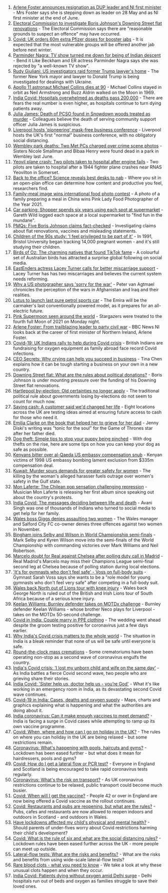 1. [Arlene Foster announces resignation as DUP leader and NI first minister](https://www.bbc.co.uk/news/uk-northern-ireland-56910045) - Mrs Foster says she is stepping down as leader on 28 May and as NI first minister at the end of June.
2. [Electoral Commission to investigate Boris Johnson's Downing Street flat renovations](https://www.bbc.co.uk/news/uk-politics-56915307) - The Electoral Commission says there are "reasonable grounds to suspect an offence" may have occurred.
3. [Covid: UK orders 60m extra Pfizer doses for booster jabs](https://www.bbc.co.uk/news/uk-56921018) - It is expected that the most vulnerable groups will be offered another jab before next winter.
4. [Parminder Nagra: TV show turned me down for being of Indian descent](https://www.bbc.co.uk/news/entertainment-arts-56915260) - Bend it Like Beckham and ER actress Parminder Nagra says she was rejected by "a well-known TV show".
5. [Rudy Giuliani: US investigators raid former Trump lawyer's home](https://www.bbc.co.uk/news/world-us-canada-56921179) - The former New York mayor and lawyer to Donald Trump is being investigated for dealings with Ukraine.
6. [Apollo 11 astronaut Michael Collins dies at 90](https://www.bbc.co.uk/news/world-us-canada-56921562) - Michael Collins stayed in orbit as Neil Armstrong and Buzz Aldrin walked on the Moon in 1969.
7. [India Covid: Hospitals overwhelmed as deaths pass 200,000](https://www.bbc.co.uk/news/world-asia-56919924) - There are fears the real number is even higher, as hospitals continue to turn dying patients away.
8. [Julia James: Death of PCSO found in Snowdown woods treated as murder](https://www.bbc.co.uk/news/uk-england-kent-56916344) - Colleagues believe the death of serving community support officer Julia James is suspicious.
9. [Liverpool hosts 'pioneering' mask-free business conference](https://www.bbc.co.uk/news/business-56915697) - Liverpool hosts the UK's first "normal" business conference, with no obligatory social distancing.
10. [Wembley park deaths: Two Met PCs charged over crime scene photos](https://www.bbc.co.uk/news/uk-england-london-56916822) - Sisters Nicole Smallman and Bibaa Henry were found dead in a park in Wembley last June.
11. [Yeovil plane crash: Two pilots taken to hospital after engine fails](https://www.bbc.co.uk/news/uk-england-somerset-56920390) - Two pilots are taken to hospital after a 1944 fighter plane crashes near RNAS Yeovilton in Somerset.
12. [Back to the office? Science reveals best desks to nab](https://www.bbc.co.uk/news/health-56886313) - Where you sit in an open-plan office can determine how content and productive you feel, researchers find.
13. [Family-meal image wins international food photo contest](https://www.bbc.co.uk/news/in-pictures-56820167) - A photo of a family preparing a meal in China wins Pink Lady Food Photographer of the Year 2021.
14. [Car parking: Shopper spends six years using each spot at supermarket](https://www.bbc.co.uk/news/uk-england-london-56916050) - Gareth Wild logged each space at a local supermarket to "find fun in the mundane".
15. [PMQs: Five Boris Johnson claims fact-checked](https://www.bbc.co.uk/news/56915918) - Investigating claims about flat renovations, vaccines and misleading statements.
16. [Children of the 90s study: 'I feel privileged to be part of it'](https://www.bbc.co.uk/news/uk-56901164) - In 1991, Bristol University began tracking 14,000 pregnant women - and it's still studying their children.
17. [Birds of Oz: The charming natives that found TikTok fame](https://www.bbc.co.uk/news/world-australia-56883027) - A colourful set of Australian birds has attracted a surprise global following on social media.
18. [EastEnders actress Lacey Turner calls for better miscarriage support](https://www.bbc.co.uk/news/uk-56904891) - Lacey Turner has has two miscarriages and believes the current system needs reforming.
19. [Why a US photographer says 'sorry for the war'](https://www.bbc.co.uk/news/world-us-canada-56859337) - Peter van Agtmael chronicles the perception of the wars in Afghanistan and Iraq and their realities.
20. [Lotus to launch last pure petrol sports car](https://www.bbc.co.uk/news/business-56906504) - The Emira will be the carmaker's last conventionally powered model, as it prepares for an all-electric future.
21. [Pink Supermoon seen around the world](https://www.bbc.co.uk/news/in-pictures-56900164) - Stargazers were treated to the fourth full Moon of 2021 on Monday night.
22. [Arlene Foster: From trailblazing leader to party civil war](https://www.bbc.co.uk/news/uk-northern-ireland-38320780) - BBC News NI looks back at the career of first minister of Northern Ireland, Arlene Foster.
23. [Covid-19: UK Indians rally to help during Covid crisis](https://www.bbc.co.uk/news/uk-56909285) - British Indians are fundraising for oxygen equipment as family abroad face record Covid infections.
24. [CEO Secrets: Why crying can help you succeed in business](https://www.bbc.co.uk/news/business-56683783) - Tina Chen explains how it can be tough starting a business on your own in a new country.
25. [Downing Street flat: What are the rules about political donations?](https://www.bbc.co.uk/news/uk-politics-56893165) - Boris Johnson is under mounting pressure over the funding of his Downing Street flat renovations.
26. [Hartlepool by-election: Old certainties no longer apply](https://www.bbc.co.uk/news/uk-politics-56859750) - The traditional political rule about governments losing by-elections do not seem to count for much now.
27. [Saving cash: A customer said we'd changed her life](https://www.bbc.co.uk/news/business-56892375) - Eight locations across the UK are testing ideas aimed at ensuring future access to cash for those who need it.
28. [Emilia Clarke on the book that helped her to grieve for her dad](https://www.bbc.co.uk/news/entertainment-arts-56843499) - Jenny Diski's writing was "tonic for the soul" for the Game of Thrones star after her father died.
29. [Dog theft: Simple tips to stop your puppy being pinched](https://www.bbc.co.uk/news/newsbeat-56899774) - With dog thefts on the rise, here are some tips on how you can keep your dog as safe as possible.
30. [Kenyans bitter over al-Qaeda US embassy compensation snub](https://www.bbc.co.uk/news/world-africa-56759771) - Kenyan victims of 1998 US embassy bombing lament exclusion from $335m compensation deal.
31. [Kuwait: Murder spurs demands for greater safety for women](https://www.bbc.co.uk/news/world-middle-east-56899653) - The killing by the woman's alleged harasser fuels outrage over women's safety in the Gulf state.
32. [Mon Laferte: The Chilean pop sensation challenging repression](https://www.bbc.co.uk/news/world-latin-america-56899171) - Musician Mon Laferte is releasing her first album since speaking out about the country's protests.
33. [India Covid: The messages deciding between life and death](https://www.bbc.co.uk/news/world-asia-india-56882037) - Avani Singh was one of thousands of Indians who turned to social media to get help for her family.
34. [Wales boss Giggs denies assaulting two women](https://www.bbc.co.uk/news/uk-wales-56911812) - The Wales manager and Salford City FC co-owner denies three offences against two women in November.
35. [Bingham joins Selby and Wilson in World Championship semi-finals](https://www.bbc.co.uk/sport/snooker/56917371) - Mark Selby and Kyren Wilson move into the semi-finals of the World Championship with commanding victories over Mark Williams and Neil Robertson.
36. [Marcelo doubt for Real against Chelsea after polling duty call in Madrid](https://www.bbc.co.uk/sport/football/56915346) - Real Madrid's Marcelo may miss their Champions League semi-final second leg at Chelsea because of polling station during local elections.
37. ['It's for gymnasts who don't feel safe' - Voss on full-body suits](https://www.bbc.co.uk/sport/gymnastics/56906863) - Gymnast Sarah Voss says she wants to be a "role model for young gymnasts who don't feel very safe" after competing in a full-body suit.
38. [Wales back North out of Lions tour with knee injury](https://www.bbc.co.uk/sport/rugby-union/56913566) - Wales back George North is ruled out of the British and Irish Lions tour of South Africa because of a serious knee injury.
39. [Keelan Williams: Burnley defender takes on MOTDx challenge](https://www.bbc.co.uk/sport/av/football/56908765) - Burnley defender Keelan Williams - whose brother Neco plays for Liverpool - takes on the MOTDx 50-second challenge.
40. [Covid in India: Couple marry in PPE clothing](https://www.bbc.co.uk/news/world-asia-india-56916354) - The wedding went ahead despite the groom testing positive for coronavirus just a few days earlier.
41. [Why India's Covid crisis matters to the whole world](https://www.bbc.co.uk/news/world-asia-india-56907007) - The situation in India is a bleak reminder that none of us will be safe until everyone is safe.
42. [Round-the-clock mass cremations](https://www.bbc.co.uk/news/in-pictures-56913348) - Some crematoriums have been operating non-stop as a second wave of coronavirus engulfs the country.
43. [India's Covid crisis: 'I lost my unborn child and wife on the same day'](https://www.bbc.co.uk/news/world-asia-india-56908383) - As India battles a fierce Covid second wave, two people who are grieving share their stories.
44. [India Covid: 'Sister help us, doctor help us - you’re God'](https://www.bbc.co.uk/news/world-asia-india-56901163) - What it's like working in an emergency room in India, as its devastating second Covid wave continues.
45. [Covid-19 in India: Cases, deaths and oxygen supply](https://www.bbc.co.uk/news/world-asia-india-56891016) - Maps, charts and graphics explaining what is happening and what the authorities are doing about it.
46. [India coronavirus: Can it make enough vaccines to meet demand?](https://www.bbc.co.uk/news/world-asia-india-55571793) - India is facing a surge in Covid cases while attempting to ramp up its own vaccine programme.
47. [Covid: When, where and how can I go on holiday in the UK?](https://www.bbc.co.uk/news/explainers-52646738) - The rules on where you can holiday in the UK are being relaxed - but some restrictions remain.
48. [Coronavirus: What's happening with pools, haircuts and gyms?](https://www.bbc.co.uk/news/explainers-53349989) - Lockdown has been eased further - but what does it mean for hairdressers, pools and gyms?
49. [Covid: How do I get a lateral flow or PCR test?](https://www.bbc.co.uk/news/health-51943612) - Everyone in England and Scotland is being encouraged to take rapid coronavirus tests regularly.
50. [Coronavirus: What's the risk on transport?](https://www.bbc.co.uk/news/health-51736185) - As UK coronavirus restrictions continue to be relaxed, public transport could become much busier.
51. [Covid: When will I get the vaccine?](https://www.bbc.co.uk/news/health-55045639) - People 42 or over in England are now being offered a Covid vaccine as the rollout continues.
52. [Covid: Restaurants and pubs are reopening, but what are the rules?](https://www.bbc.co.uk/news/business-52977388) - Pubs, cafes and restaurants are now allowed to reopen indoors and outdoors in Scotland - and outdoors in Wales.
53. [Have lockdowns affected my child's physical and mental health?](https://www.bbc.co.uk/news/explainers-55936928) - Should parents of under-fives worry about Covid restrictions harming their child's development?
54. [Covid: What is the rule of six and what are the social distancing rules?](https://www.bbc.co.uk/news/uk-51506729) - Lockdown rules have been eased further across the UK - more people can meet up outside.
55. [Lateral-flow tests: What are the risks and benefits?](https://www.bbc.co.uk/news/56675624) - What are the risks and benefits from using wide-scale lateral-flow tests?
56. [Rare blood clots - what you need to know](https://www.bbc.co.uk/news/health-56674796) - We take a look at why these unusual clots happen and when they occur.
57. [India Covid: Patients dying without oxygen amid Delhi surge](https://www.bbc.co.uk/news/56876695) - Delhi hospitals run out of beds and oxygen as families struggle to save their loved ones.
